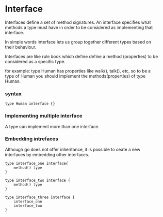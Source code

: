 # Interface

Interfaces define a set of method signatures. An interface specifies what methods a type must have in order to be considered as implementing that interface.

In simple words interface lets us group together different types based on their behaviour.

Interfaces are like rule book which define define a method (properties) to be considered as a specific type.

for example: type Human has properties like walk(), talk(), etc, so to be a type of Human you should implement the methods(properties) of type Human.

### syntax

```
type Human interface {}
```

### Implementing multiple interface

A type can implement more than one interface.

### Embedding intrefaces

Although go does not offer inheritance, it is possible to ceate a new interfaces by embedding other interfaces.

```
type interface_one interface{
    method() type
}

type interface_two interface {
    method() type
}

type interface_three interface {
    interface_one
    interface_two
}
```
